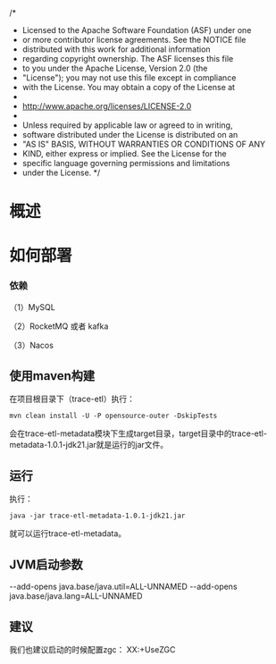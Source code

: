 /*
 * Licensed to the Apache Software Foundation (ASF) under one
 * or more contributor license agreements.  See the NOTICE file
 * distributed with this work for additional information
 * regarding copyright ownership.  The ASF licenses this file
 * to you under the Apache License, Version 2.0 (the
 * "License"); you may not use this file except in compliance
 * with the License.  You may obtain a copy of the License at
 *
 *   http://www.apache.org/licenses/LICENSE-2.0
 *
 * Unless required by applicable law or agreed to in writing,
 * software distributed under the License is distributed on an
 * "AS IS" BASIS, WITHOUT WARRANTIES OR CONDITIONS OF ANY
 * KIND, either express or implied.  See the License for the
 * specific language governing permissions and limitations
 * under the License.
 */

# 概述
# 如何部署
### 依赖
（1）MySQL

（2）RocketMQ 或者 kafka

（3）Nacos

## 使用maven构建
在项目根目录下（trace-etl）执行：

`mvn clean install -U -P opensource-outer -DskipTests`

会在trace-etl-metadata模块下生成target目录，target目录中的trace-etl-metadata-1.0.1-jdk21.jar就是运行的jar文件。
## 运行
执行：

`java -jar trace-etl-metadata-1.0.1-jdk21.jar`

就可以运行trace-etl-metadata。

## JVM启动参数
--add-opens java.base/java.util=ALL-UNNAMED --add-opens java.base/java.lang=ALL-UNNAMED

## 建议
我们也建议启动的时候配置zgc： XX:+UseZGC